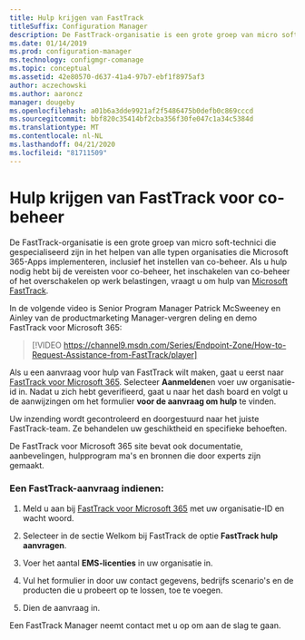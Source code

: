 ```yaml
---
title: Hulp krijgen van FastTrack
titleSuffix: Configuration Manager
description: De FastTrack-organisatie is een grote groep van micro soft-technici die gespecialiseerd zijn in het helpen van alle typen organisaties die Microsoft 365 implementeren
ms.date: 01/14/2019
ms.prod: configuration-manager
ms.technology: configmgr-comanage
ms.topic: conceptual
ms.assetid: 42e80570-d637-41a4-97b7-ebf1f8975af3
author: aczechowski
ms.author: aaroncz
manager: dougeby
ms.openlocfilehash: a01b6a3dde9921af2f5486475b0defb0c869cccd
ms.sourcegitcommit: bbf820c35414bf2cba356f30fe047c1a34c5384d
ms.translationtype: MT
ms.contentlocale: nl-NL
ms.lasthandoff: 04/21/2020
ms.locfileid: "81711509"
---
```

# <a name="get-help-from-fasttrack-for-co-management"></a>Hulp krijgen van FastTrack voor co-beheer

De FastTrack-organisatie is een grote groep van micro soft-technici die gespecialiseerd zijn in het helpen van alle typen organisaties die Microsoft 365-Apps implementeren, inclusief het instellen van co-beheer. Als u hulp nodig hebt bij de vereisten voor co-beheer, het inschakelen van co-beheer of het overschakelen op werk belastingen, vraagt u om hulp van [Microsoft FastTrack](https://Microsoft.com/FastTrack/). 

In de volgende video is Senior Program Manager Patrick McSweeney en Ainley van de productmarketing Manager-vergren deling en demo FastTrack voor Microsoft 365:

> [!VIDEO https://channel9.msdn.com/Series/Endpoint-Zone/How-to-Request-Assistance-from-FastTrack/player]

Als u een aanvraag voor hulp van FastTrack wilt maken, gaat u eerst naar [FastTrack voor Microsoft 365](https://fasttrack.microsoft.com/microsoft365/capabilities?view=security). Selecteer **Aanmelden**en voer uw organisatie-id in. Nadat u zich hebt geverifieerd, gaat u naar het dash board en volgt u de aanwijzingen om het formulier **voor de aanvraag om hulp** te vinden.

Uw inzending wordt gecontroleerd en doorgestuurd naar het juiste FastTrack-team. Ze behandelen uw geschiktheid en specifieke behoeften. 

De FastTrack voor Microsoft 365 site bevat ook documentatie, aanbevelingen, hulpprogram ma's en bronnen die door experts zijn gemaakt.


### <a name="make-a-fasttrack-request"></a>Een FastTrack-aanvraag indienen:

1. Meld u aan bij [FastTrack voor Microsoft 365](https://fasttrack.microsoft.com/microsoft365/capabilities?view=security) met uw organisatie-ID en wacht woord.  

2. Selecteer in de sectie Welkom bij FastTrack de optie **FastTrack hulp aanvragen**.  

3. Voer het aantal **EMS-licenties** in uw organisatie in.  

4. Vul het formulier in door uw contact gegevens, bedrijfs scenario's en de producten die u probeert op te lossen, toe te voegen.

5. Dien de aanvraag in. 

Een FastTrack Manager neemt contact met u op om aan de slag te gaan.
